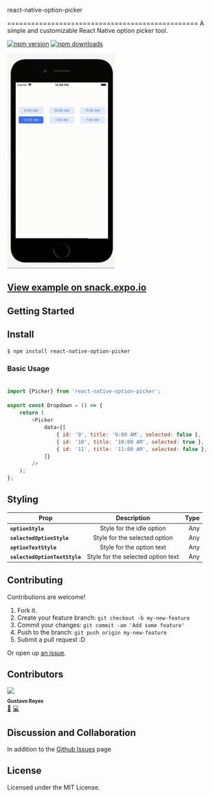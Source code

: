 react-native-option-picker

================================================
A simple and customizable React Native option picker tool.

[![npm version](https://badge.fury.io/js/react-native-option-picker.svg)](https://badge.fury.io/js/react-native-option-picker)
[![npm downloads](https://img.shields.io/npm/dm/react-native-option-picker.svg?style=flat-square)](https://www.npmjs.com/package/react-native-picker-select)


<img src="./react-native-option-picker.gif" width="250" height="500"/>

## [View example on snack.expo.io](https://snack.expo.io/@gus_reyes01/react-native-option-picker)

## Getting Started

## Install

```sh
$ npm install react-native-option-picker
```

### Basic Usage

```js

import {Picker} from 'react-native-option-picker';

export const Dropdown = () => {
    return (
        <Picker
            data={[
                { id: '9', title: '9:00 AM', selected: false },
                { id: '10', title: '10:00 AM', selected: true },
                { id: '11', title: '11:00 AM', selected: false },
            ]}
        />
    );
};

```

## Styling


| Prop        | Description           | Type  |
| ------------- |:-------------:| -----:|
| **`optionStyle`**        |  Style for the idle option | Any |
| **`selectedOptionStyle`**       | Style for the selected option      |  Any |
| **`optionTextStyle`** | Style for the option text      |    Any |
| **`selectedOptionTextStyle`** | Style for the selected option text      |    Any |


## Contributing

Contributions are welcome!

1. Fork it.
2. Create your feature branch: `git checkout -b my-new-feature`
3. Commit your changes: `git commit -am 'Add some feature'`
4. Push to the branch: `git push origin my-new-feature`
5. Submit a pull request :D

Or open up [an issue](https://github.com/gusreyes01/react-native-option-picker/issues).


## Contributors

<!-- ALL-CONTRIBUTORS-LIST:START - Do not remove or modify this section -->
<!-- prettier-ignore -->
[<img src="https://avatars0.githubusercontent.com/u/2120129?v=4" width="100px;"/><br /><sub><b>Gustavo Reyes</b></sub>](https://github.com/gusreyes01)<br />[💬](#question-alluximx "Answering Questions") [💻](https://github.com/alluximx/react-native-option-picker/commits?author=gusreyes01 "Code") 


## Discussion and Collaboration

In addition to the [Github Issues](https://github.com/alluximx/react-native-option-picker/issues) page

## License

Licensed under the MIT License.
